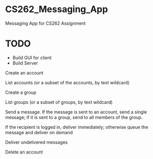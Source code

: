 # CS262_Messaging_App
Messaging App for CS262 Assignment

# TODO
- Build GUI for client
- Build Server

Create an account

List accounts (or a subset of the accounts, by text wildcard)

Create a group

List groups (or a subset of groups, by text wildcard)

Send a message. If the message is sent to an account, send a single message; if it is sent to a group, send to all members of the group.

If the recipient is logged in, deliver immediately; otherwise queue the message and deliver on demand

Deliver undelivered messages

Delete an account

